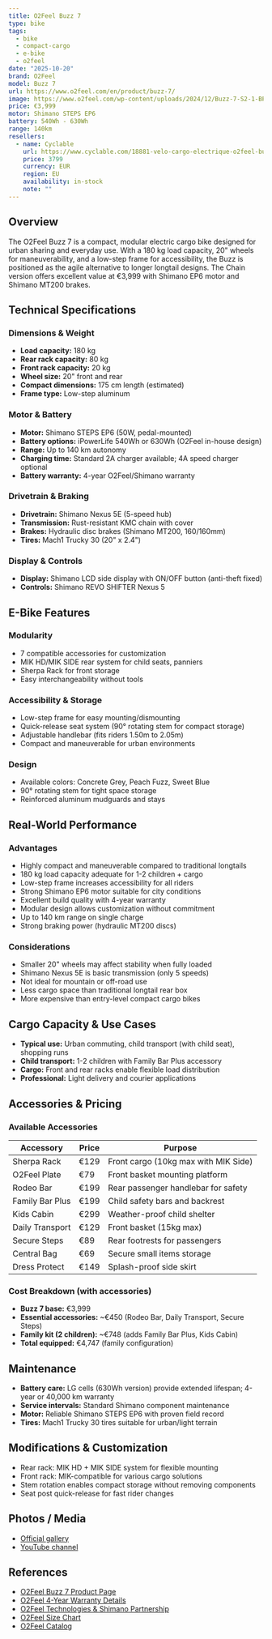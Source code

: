 ```yaml
---
title: O2Feel Buzz 7
type: bike
tags:
  - bike
  - compact-cargo
  - e-bike
  - o2feel
date: "2025-10-20"
brand: O2Feel
model: Buzz 7
url: https://www.o2feel.com/en/product/buzz-7/
image: https://www.o2feel.com/wp-content/uploads/2024/12/Buzz-7-S2-1-BP-1200x1200-1-800x800.jpg
price: €3,999
motor: Shimano STEPS EP6
battery: 540Wh - 630Wh
range: 140km
resellers:
  - name: Cyclable
    url: https://www.cyclable.com/18881-velo-cargo-electrique-o2feel-buzz-7.html
    price: 3799
    currency: EUR
    region: EU
    availability: in-stock
    note: ""
---
```


## Overview

The O2Feel Buzz 7 is a compact, modular electric cargo bike designed for urban sharing and everyday use. With a 180 kg load capacity, 20" wheels for maneuverability, and a low-step frame for accessibility, the Buzz is positioned as the agile alternative to longer longtail designs. The Chain version offers excellent value at €3,999 with Shimano EP6 motor and Shimano MT200 brakes.

## Technical Specifications

### Dimensions & Weight

- **Load capacity:** 180 kg
- **Rear rack capacity:** 80 kg
- **Front rack capacity:** 20 kg
- **Wheel size:** 20" front and rear
- **Compact dimensions:** 175 cm length (estimated)
- **Frame type:** Low-step aluminum

### Motor & Battery

- **Motor:** Shimano STEPS EP6 (50W, pedal-mounted)
- **Battery options:** iPowerLife 540Wh or 630Wh (O2Feel in-house design)
- **Range:** Up to 140 km autonomy
- **Charging time:** Standard 2A charger available; 4A speed charger optional
- **Battery warranty:** 4-year O2Feel/Shimano warranty

### Drivetrain & Braking

- **Drivetrain:** Shimano Nexus 5E (5-speed hub)
- **Transmission:** Rust-resistant KMC chain with cover
- **Brakes:** Hydraulic disc brakes (Shimano MT200, 160/160mm)
- **Tires:** Mach1 Trucky 30 (20" x 2.4")

### Display & Controls

- **Display:** Shimano LCD side display with ON/OFF button (anti-theft fixed)
- **Controls:** Shimano REVO SHIFTER Nexus 5

## E-Bike Features

### Modularity

- 7 compatible accessories for customization
- MIK HD/MIK SIDE rear system for child seats, panniers
- Sherpa Rack for front storage
- Easy interchangeability without tools

### Accessibility & Storage

- Low-step frame for easy mounting/dismounting
- Quick-release seat system (90° rotating stem for compact storage)
- Adjustable handlebar (fits riders 1.50m to 2.05m)
- Compact and maneuverable for urban environments

### Design

- Available colors: Concrete Grey, Peach Fuzz, Sweet Blue
- 90° rotating stem for tight space storage
- Reinforced aluminum mudguards and stays

## Real-World Performance

### Advantages

- Highly compact and maneuverable compared to traditional longtails
- 180 kg load capacity adequate for 1-2 children + cargo
- Low-step frame increases accessibility for all riders
- Strong Shimano EP6 motor suitable for city conditions
- Excellent build quality with 4-year warranty
- Modular design allows customization without commitment
- Up to 140 km range on single charge
- Strong braking power (hydraulic MT200 discs)

### Considerations

- Smaller 20" wheels may affect stability when fully loaded
- Shimano Nexus 5E is basic transmission (only 5 speeds)
- Not ideal for mountain or off-road use
- Less cargo space than traditional longtail rear box
- More expensive than entry-level compact cargo bikes

## Cargo Capacity & Use Cases

- **Typical use:** Urban commuting, child transport (with child seat), shopping runs
- **Child transport:** 1-2 children with Family Bar Plus accessory
- **Cargo:** Front and rear racks enable flexible load distribution
- **Professional:** Light delivery and courier applications

## Accessories & Pricing

### Available Accessories

| Accessory       | Price | Purpose                              |
| --------------- | ----- | ------------------------------------ |
| Sherpa Rack     | €129  | Front cargo (10kg max with MIK Side) |
| O2Feel Plate    | €79   | Front basket mounting platform       |
| Rodeo Bar       | €199  | Rear passenger handlebar for safety  |
| Family Bar Plus | €199  | Child safety bars and backrest       |
| Kids Cabin      | €299  | Weather-proof child shelter          |
| Daily Transport | €129  | Front basket (15kg max)              |
| Secure Steps    | €89   | Rear footrests for passengers        |
| Central Bag     | €69   | Secure small items storage           |
| Dress Protect   | €149  | Splash-proof side skirt              |

### Cost Breakdown (with accessories)

- **Buzz 7 base:** €3,999
- **Essential accessories:** ~€450 (Rodeo Bar, Daily Transport, Secure Steps)
- **Family kit (2 children):** ~€748 (adds Family Bar Plus, Kids Cabin)
- **Total equipped:** €4,747 (family configuration)

## Maintenance

- **Battery care:** LG cells (630Wh version) provide extended lifespan; 4-year or 40,000 km warranty
- **Service intervals:** Standard Shimano component maintenance
- **Motor:** Reliable Shimano STEPS EP6 with proven field record
- **Tires:** Mach1 Trucky 30 tires suitable for urban/light terrain

## Modifications & Customization

- Rear rack: MIK HD + MIK SIDE system for flexible mounting
- Front rack: MIK-compatible for various cargo solutions
- Stem rotation enables compact storage without removing components
- Seat post quick-release for fast rider changes

## Photos / Media

- [Official gallery](https://www.o2feel.com/en/product/buzz-7/)
- [YouTube channel](https://www.youtube.com/c/O2FeelBikes)

## References

- [O2Feel Buzz 7 Product Page](https://www.o2feel.com/en/product/buzz-7/)
- [O2Feel 4-Year Warranty Details](https://www.o2feel.com/en/4-year-warranty/)
- [O2Feel Technologies & Shimano Partnership](https://www.o2feel.com/en/o2feel-e-bikes-shimano/)
- [O2Feel Size Chart](https://www.o2feel.com/en/size-chart/)
- [O2Feel Catalog](https://www.o2feel.com/en/catalog/)
